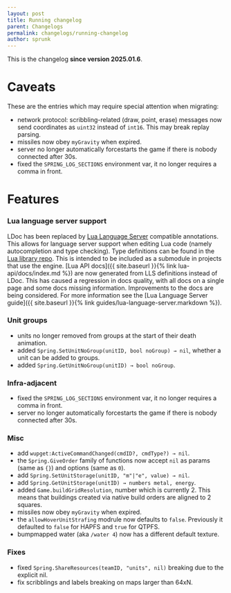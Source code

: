 ```yaml
---
layout: post
title: Running changelog
parent: Changelogs
permalink: changelogs/running-changelog
author: sprunk
---
```


This is the changelog **since version 2025.01.6**.

# Caveats
These are the entries which may require special attention when migrating:
* network protocol: scribbling-related (draw, point, erase) messages now send coordinates as `uint32` instead of `int16`.
This may break replay parsing.
* missiles now obey `myGravity` when expired.
* server no longer automatically forcestarts the game if there is nobody connected after 30s.
* fixed the `SPRING_LOG_SECTIONS` environment var, it no longer requires a comma in front.

# Features

### Lua language server support
LDoc has been replaced by [Lua Language Server](https://luals.github.io/) compatible annotations. This allows for language server support when editing Lua code (namely autocompletion and type checking).
Type definitions can be found in the [Lua library repo](https://github.com/beyond-all-reason/recoil-lua-library). This is intended to be included as a submodule in projects that use the engine.
[Lua API docs]({{ site.baseurl }}{% link lua-api/docs/index.md %}) are now generated from LLS definitions instead of LDoc. This has caused a regression in docs quality, with all docs on a single page and some docs missing information. Improvements to the docs are being considered.
For more information see the [Lua Language Server guide]({{ site.baseurl }}{% link guides/lua-language-server.markdown %}).

### Unit groups
* units no longer removed from groups at the start of their death animation.
* added `Spring.SetUnitNoGroup(unitID, bool noGroup) → nil`, whether a unit can be added to groups.
* added `Spring.GetUnitNoGroup(unitID) → bool noGroup`.

### Infra-adjacent
* fixed the `SPRING_LOG_SECTIONS` environment var, it no longer requires a comma in front.
* server no longer automatically forcestarts the game if there is nobody connected after 30s.

### Misc
* add `wupget:ActiveCommandChanged(cmdID?, cmdType?) → nil`.
* the `Spring.GiveOrder` family of functions now accept `nil` as params (same as `{}`) and options (same as `0`).
* add `Spring.SetUnitStorage(unitID, "m"|"e", value) → nil`.
* add `Spring.GetUnitStorage(unitID) → numbers metal, energy`.
* added `Game.buildGridResolution`, number which is currently 2. This means that buildings created via native build orders
are aligned to 2 squares.
* missiles now obey `myGravity` when expired.
* the `allowHoverUnitStrafing` modrule now defaults to `false`. Previously it defaulted to `false` for HAPFS and `true` for QTPFS.
* bumpmapped water (aka `/water 4`) now has a different default texture.

### Fixes
* fixed `Spring.ShareResources(teamID, "units", nil)` breaking due to the explicit nil.
* fix scribblings and labels breaking on maps larger than 64xN.
